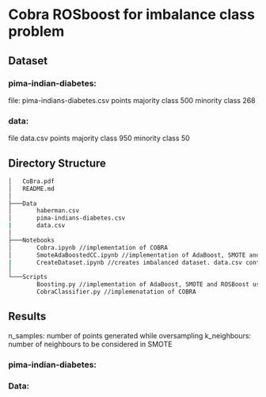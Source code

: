 # Cobra ROSboost for imbalance class problem

## Dataset 
### pima-indian-diabetes:
file: pima-indians-diabetes.csv 
               points
majority class 500 
minority class 268 

### data: 
file data.csv
               points
majority class 950 
minority class 50 

## Directory Structure

```bash
│   CoBra.pdf
│   README.md
│
├───Data
│       haberman.csv
│       pima-indians-diabetes.csv
|       data.csv 
│
├───Notebooks
│       Cobra.ipynb //implementation of COBRA
│       SmoteAdaBoostedCC.ipynb //implementation of AdaBoost, SMOTE and ROSBoost using SMOTE for oversampling
|       CreateDataset.ipynb //creates imbalanced dataset. data.csv containd data created using this code with 95% points in majority class. 
│
└───Scripts
        Boosting.py //implementation of AdaBoost, SMOTE and ROSBoost using SMOTE for oversampling
        CobraClassifier.py //implemenatation of COBRA
```

## Results 
n_samples: number of points generated while oversampling
k_neighbours: number of neighbours to be considered in SMOTE

### pima-indian-diabetes:

### Data:
